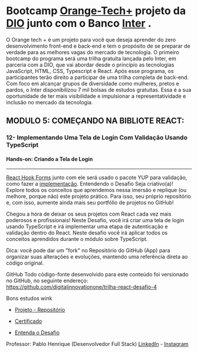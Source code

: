 # Bootcamp [Orange-Tech+](https://web.dio.me/track/orange-tech) projeto da [DIO](https://web.dio.me/home) junto com o Banco [Inter](https://www.bancointer.com.br/) .
O Orange tech + é um projeto para você que deseja aprender do zero desenvolvimento front-end e back-end e tem o propósito de se preparar de verdade para as melhores vagas do mercado de tecnologia. O primeiro bootcamp do programa será uma trilha gratuita lançada pelo Inter, em parceria com a DIO, que vai abordar desde o princípio as tecnologias JavaScript, HTML, CSS, Typescript e React. Após esse programa, os participantes terão direito a participar de uma trilha completa de back-end. Com foco em alcançar grupos de diversidade como mulheres, pretos e pardos, o Inter disponibilizou 7 mil bolsas de estudos gratuitas. Essa é a sua oportunidade de ter mais visibilidade e impulsionar a representatividade e inclusão no mercado da tecnologia.


## MODULO 5: COMEÇANDO NA BIBLIOTE REACT:
### 12- Implementando Uma Tela de Login Com Validação Usando TypeScript
#### Hands-on: Criando a Tela de Login
---

[React Hook Forms](https://react-hook-form.com/) junto com ele será usado o pacote YUP para validação, como fazer a [implementação](https://react-hook-form.com/get-started). Entendendo o Desafio
Seja criativo(a)! Explore todos os conceitos que aprendemos nessa imersão e replique (ou melhore, porque não) este projeto prático. Para isso, seu próprio repositório e, com isso, aumente ainda mais seu portfólio de projetos no GitHub!
 
Chegou a hora de deixar os seus projetos com React cada vez mais poderosos e profissionais! Neste Desafio, você irá criar uma tela de login usando TypeScript e irá implementar uma etapa de autenticação e validação dentro do React. Neste desafio você irá aplicar todos os conceitos aprendidos durante o módulo sobre TypeScript.
 
Dica: você pode dar um "fork" no Repositório do GitHub (App) para organizar suas alterações e evoluções, mantendo uma referência direta ao código original.
 
GitHub
Todo código-fonte desenvolvido para este conteúdo foi versionado no GitHub, no seguinte endereço:
https://github.com/digitalinnovationone/trilha-react-desafio-4
 
Bons estudos wink

- [Projeto - Repositório](https://github.com/Amanda-ribeiiro/implementeTelaDeLogin.git)

- [Certificado](https://hermes.digitalinnovation.one/certificates/70F06A6F.pdf)

- [Entenda o Desafio](https://github.com/digitalinnovationone/trilha-react-desafio-4)

Professor: Pablo Henrique (Desenvolvedor Full Stack) [LinkedIn](https://www.linkedin.com/in/pablohdev/) - [Instagram](https://www.instagram.com/pablohdev/)
